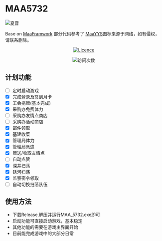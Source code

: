 # MAA5732

![夏音](src\ui\logo.ico)

Base on [MaaFramwork](https://github.com/MaaXYZ/MaaFramework)
部分代码参考了 [MaaYYS](https://github.com/TanyaShue/MaaYYs)图标来源于网络，如有侵权，请联系删除。
<!-- markdownlint-disable MD033 MD041 -->
<div align="center">
<a href="https://github.com/YUASDS/Maa5732/blob/main/LICENSE"><img src="https://img.shields.io/github/license/YUASDS/Maa5732" alt="Licence" /></a>
<p align="center">
<img src="https://count.getloli.com/get/@YUASDS-Maa5732?theme=rule34" alt="访问次数" /></p></div>

## 计划功能

- [ ] 定时启动游戏
- [x] 完成登录及签到月卡
- [x] 工会捐赠(基本完成)
- [x] 采购办免费体力
- [ ] 采购办友情点商店
- [ ] 采购办活动商店
- [x] 邮件领取
- [x] 基建收菜
- [x] 管理局体力
- [x] 管理局派遣
- [x] 赠送/收取友情点
- [ ] 自动点赞
- [x] 深井扫荡
- [x] 锈河扫荡
- [x] 监察密令领取
- [ ] 自动切换扫荡队伍

## 使用方法

- 下载Release,解压并运行MAA_5732.exe即可
- 启动功能可直接启动游戏，基本稳定
- 其他功能的需要在游戏主界面开始
- 目前能完成游戏中的大部分日常
